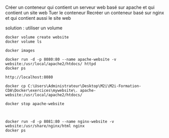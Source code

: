 Créer un conteneur qui contient un serveur web basé sur apache et qui contient un site web
Tuer le conteneur
Recréer un conteneur basé sur nginx et qui contient aussi le site web

solution : utiliser un volume

```
docker volume create website
docker volume ls

docker images

docker run -d -p 8080:80 --name apache-website -v website:/usr/local/apache2/htdocs/ httpd
docker ps

http://localhost:8080

docker cp C:\Users\Administrateur\Desktop\M2i\M2i-Formation-CDA\Docker\exercices\mywebsite\. apache-website:/usr/local/apache2/htdocs/

docker stop apache-website



docker run -d -p 8081:80 --name nginx-website -v website:/usr/share/nginx/html nginx
docker ps
```
